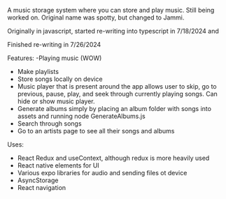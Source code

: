 A music storage system where you can store and play music. Still being worked on. Original name was spotty, but changed to Jammi. 

Originally in javascript, started re-writing into typescript in 7/18/2024 and

Finished re-writing in 7/26/2024

Features:
-Playing music (WOW)
- Make playlists
- Store songs locally on device
- Music player that is present around the app allows user to skip, go to previous, pause, play, and seek through currently playing songs.  Can hide or show music player.
- Generate albums simply by placing an album folder with songs into assets and running node GenerateAlbums.js
- Search through songs
- Go to an artists page to see all their songs and albums

Uses:
- React Redux and useContext, although redux is more heavily used
- React native elements for UI
- Various expo libraries for audio and sending files ot device
- AsyncStorage
- React navigation

